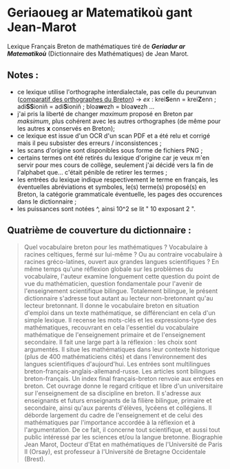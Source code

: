 # Geriaoueg ar Matematikoù gant Jean-Marot

Lexique Français Breton de mathématiques tiré de ***Geriadur ar Matematikoù*** (Dictionnaire des Mathématiques) de Jean Marot.  

## Notes :
- ce lexique utilise l'orthographe interdialectale, pas celle du peurunvan ([comparatif des orthographes du Breton](https://fr.wikipedia.org/wiki/Orthographe_du_breton#Comparaison_des_orthographes))
	-> *ex* : krei**S**enn = krei**Z**enn ; adi**SS**ioniñ = adi**S**ioniñ ; bloa**w**ezh = bloa**v**ezh ...
- j'ai pris la liberté de changer *maximum* proposé en Breton par *maksimum*, plus cohérent avec les autres orthographes (de même pour les autres **x** conservés en Breton);
- ce lexique est issue d'un OCR d'un scan PDF et a été relu et corrigé mais il peu subsister des erreurs / inconsistences ;
- les scans d'origine sont disponibles sous forme de fichiers PNG ;
- certains termes ont été retirés du lexique d'origine car je veux m'en servir pour mes cours de collège, seulement j'ai décidé vers la fin de l'alphabet que... c'était pénible de retirer les termes ;
- les entrées du lexique indique respectivement le terme en français, les éventuelles abréviations et symboles, le(s) terme(s) proposé(s) en Breton, la catégorie grammaticale éventuelle, les pages des occurences dans le dictionnaire ;
- les puissances sont notées ^, ainsi 10^2 se lit " 10 exposant 2 ".


## Quatrième de couverture du dictionnaire :
> Quel vocabulaire breton pour les mathématiques ? Vocabulaire à racines celtiques, fermé sur lui-même ? Ou au contraire vocabulaire à racines gréco-latines, ouvert aux grandes langues scientifiques ? En même temps qu'une réflexion globale sur les problèmes du vocabulaire, l'auteur examine longuement cette question du point de vue du mathématicien, question fondamentale pour l'avenir de l'enseignement scientifique bilingue. 
Totalement bilingue, le présent dictionnaire s'adresse tout autant au lecteur non-bretonnant qu'au lecteur bretonnant. Il donne le vocabulaire breton en situation d'emploi dans un texte mathématique, se différenciant en cela d'un simple lexique. Il recense les mots-clés et les expressions-type des mathématiques, recouvrant en cela l'essentiel du vocabulaire mathématique de l'enseignement primaire et de l'enseignement secondaire. Il fait une large part à la réflexion : les choix sont argumentés. Il situe les mathématiques dans leur contexte historique (plus de 400 mathématiciens cités) et dans l'environnement des langues scientifiques d'aujourd'hui. Les entrées sont multilingues breton-français-anglais-allemand-russe. Les articles sont bilingues breton-français. Un index final français-breton renvoie aux entrées en breton.
Cet ouvrage donne le regard critique et libre d'un universitaire sur l'enseignement de sa discipline en breton. Il s'adresse aux enseignants et futurs enseignants de la filière bilingue, primaire et secondaire, ainsi qu'aux parents d'élèves, lycéens et collégiens. Il déborde largement du cadre de l'enseignement et de celui des mathématiques par l'importance accordée à la réflexion et à l'argumentation. De ce fait, il concerne tout scientifique, et aussi tout public intéressé par les sciences et/ou la langue bretonne.
Biographie
Jean Marot, Docteur d'Etat en mathématiques de l'Université de Paris II (Orsay), est professeur à l'Université de Bretagne Occidentale (Brest).